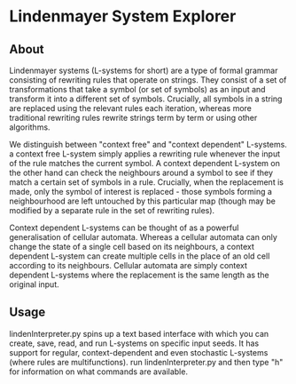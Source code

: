 # Lindenmayer System Explorer

## About

Lindenmayer systems (L-systems for short) are a type of formal grammar consisting of rewriting rules that operate on strings. They consist of a set of transformations that take a symbol (or set of symbols) as an input and transform it into a different set of symbols. Crucially, all symbols in a string are replaced using the relevant rules each iteration, whereas more traditional rewriting rules rewrite strings term by term or using other algorithms.

We distinguish between "context free" and "context dependent" L-systems. a context free L-system simply applies a rewriting rule whenever the input of the rule matches the current symbol. A context dependent L-system on the other hand can check the neighbours around a symbol to see if they match a certain set of symbols in a rule. Crucially, when the replacement is made, only the symbol of interest is replaced - those symbols forming a neighbourhood are left untouched by this particular map (though may be modified by a separate rule in the set of rewriting rules).

Context dependent L-systems can be thought of as a powerful generalisation of cellular automata. Whereas a cellular automata can only change the state of a single cell based on its neighbours, a context dependent L-system can create multiple cells in the place of an old cell according to its neighbours. Cellular automata are simply context dependent L-systems where the replacement is the same length as the original input.

## Usage

lindenInterpreter.py spins up a text based interface with which you can create, save, read, and run L-systems on specific input seeds. It has support for regular, context-dependent and even stochastic L-systems (where rules are multifunctions). run lindenInterpreter.py and then type "h" for information on what commands are available.
